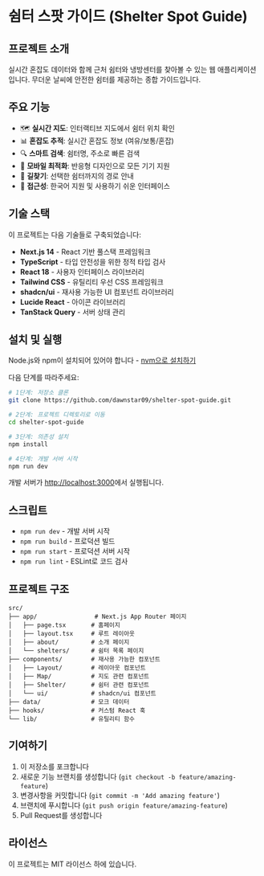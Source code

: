 # 쉼터 스팟 가이드 (Shelter Spot Guide)

## 프로젝트 소개

실시간 혼잡도 데이터와 함께 근처 쉼터와 냉방센터를 찾아볼 수 있는 웹 애플리케이션입니다. 무더운 날씨에 안전한 쉼터를 제공하는 종합 가이드입니다.

## 주요 기능

- 🗺️ **실시간 지도**: 인터랙티브 지도에서 쉼터 위치 확인
- 📊 **혼잡도 추적**: 실시간 혼잡도 정보 (여유/보통/혼잡)
- 🔍 **스마트 검색**: 쉼터명, 주소로 빠른 검색
- 📱 **모바일 최적화**: 반응형 디자인으로 모든 기기 지원
- 🚶 **길찾기**: 선택한 쉼터까지의 경로 안내
- 💙 **접근성**: 한국어 지원 및 사용하기 쉬운 인터페이스

## 기술 스택

이 프로젝트는 다음 기술들로 구축되었습니다:

- **Next.js 14** - React 기반 풀스택 프레임워크
- **TypeScript** - 타입 안전성을 위한 정적 타입 검사
- **React 18** - 사용자 인터페이스 라이브러리
- **Tailwind CSS** - 유틸리티 우선 CSS 프레임워크
- **shadcn/ui** - 재사용 가능한 UI 컴포넌트 라이브러리
- **Lucide React** - 아이콘 라이브러리
- **TanStack Query** - 서버 상태 관리

## 설치 및 실행

Node.js와 npm이 설치되어 있어야 합니다 - [nvm으로 설치하기](https://github.com/nvm-sh/nvm#installing-and-updating)

다음 단계를 따라주세요:

```bash
# 1단계: 저장소 클론
git clone https://github.com/dawnstar09/shelter-spot-guide.git

# 2단계: 프로젝트 디렉토리로 이동
cd shelter-spot-guide

# 3단계: 의존성 설치
npm install

# 4단계: 개발 서버 시작
npm run dev
```

개발 서버가 [http://localhost:3000](http://localhost:3000)에서 실행됩니다.

## 스크립트

- `npm run dev` - 개발 서버 시작
- `npm run build` - 프로덕션 빌드
- `npm run start` - 프로덕션 서버 시작  
- `npm run lint` - ESLint로 코드 검사

## 프로젝트 구조

```
src/
├── app/                # Next.js App Router 페이지
│   ├── page.tsx       # 홈페이지
│   ├── layout.tsx     # 루트 레이아웃
│   ├── about/         # 소개 페이지
│   └── shelters/      # 쉼터 목록 페이지
├── components/        # 재사용 가능한 컴포넌트
│   ├── Layout/        # 레이아웃 컴포넌트
│   ├── Map/           # 지도 관련 컴포넌트
│   ├── Shelter/       # 쉼터 관련 컴포넌트
│   └── ui/            # shadcn/ui 컴포넌트
├── data/              # 모크 데이터
├── hooks/             # 커스텀 React 훅
└── lib/               # 유틸리티 함수
```

## 기여하기

1. 이 저장소를 포크합니다
2. 새로운 기능 브랜치를 생성합니다 (`git checkout -b feature/amazing-feature`)
3. 변경사항을 커밋합니다 (`git commit -m 'Add amazing feature'`)
4. 브랜치에 푸시합니다 (`git push origin feature/amazing-feature`)
5. Pull Request를 생성합니다

## 라이선스

이 프로젝트는 MIT 라이선스 하에 있습니다.
